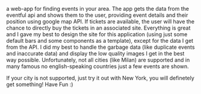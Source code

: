 a web-app for finding events in your area. The app gets the data from the eventful api and shows them to the user, providing event details and their position using google map API. 
If tickets are available, the user will have the chance to directly buy the tickets in an associated site.
Everything is great and I gave my best to design the site for this application (using just some default bars and some components as a template), except for the data I get from the API. I did my best to handle the garbage data (like duplicate events and inaccurate data) and display the low quality images I get in the best way possible.
Unfortunately, not all cities (like Milan) are supported and in many famous no english-speaking countries just a few events are shown. 

If your city is not supported, just try it out with New York, you will definetely get something!
Have Fun :)
